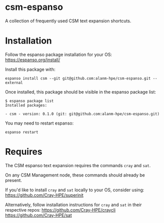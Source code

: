 # csm-espanso
A collection of frequently used CSM text expansion shortcuts.

# Installation
Follow the espanso package installation for your OS:
https://espanso.org/install/

Install this package with:
```
espanso install csm --git git@github.com:alanm-hpe/csm-espanso.git --external
```

Once installed, this package should be visible in the espanso package list:
```
$ espanso package list
Installed packages:

- csm - version: 0.1.0 (git: git@github.com:alanm-hpe/csm-espanso.git)
```

You may need to restart espanso:
```
espanso restart
```


# Requires
The CSM espanso text expansion requires the commands `cray` and `sat`.

On any CSM Management node, these commands should already be present.

If you'd like to install `cray` and `sat` locally to your OS, consider using:
https://github.com/Cray-HPE/superinit

Alternatively, follow installation instructions for `cray` and `sat` in their respective repos:
https://github.com/Cray-HPE/craycli
https://github.com/Cray-HPE/sat
